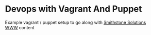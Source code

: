 # Devops with Vagrant And Puppet

Example vagrant / puppet setup to go along with [Smithstone Solutions WWW](http://www.smithstone-solutions.co.uk/2013/11/25/devops-vagrant-puppet/index.html) content

